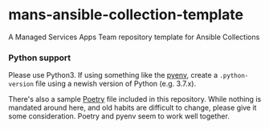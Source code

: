 # mans-ansible-collection-template
A Managed Services Apps Team repository template for Ansible Collections


### Python support
Please use Python3. If using something like the 
[pyenv](https://realpython.com/intro-to-pyenv/), create a `.python-version`
file using a newish version of Python (e.g. 3.7.x).

There's also a sample [Poetry](https://python-poetry.org/) file included in this repository. 
While nothing is mandated around here, and old habits are difficult to change,
please give it some consideration. Poetry and pyenv seem to work well together.
